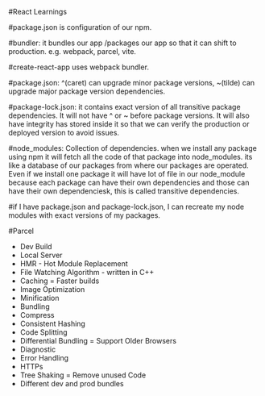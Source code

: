 #React Learnings

#package.json is configuration of our npm.

#bundler: it bundles our app /packages our app so that it can shift to production. e.g. webpack, parcel, vite.

#create-react-app uses webpack bundler.

#package.json: ^(caret) can upgrade minor package versions, ~(tilde) can upgrade major package version dependencies.

#package-lock.json: it contains exact version of all transitive package dependencies. It will not have ^ or ~ before package versions. It will also have integrity has stored inside it so that we can verify the production or deployed version to avoid issues.

#node_modules: Collection of dependencies. when we install any package using npm it will fetch all the code of that package into node_modules. its like a database of our packages from where our packages are operated. Even if we install one package it will have lot of file in our node_module because each package can have their own dependencies and those can have their own dependenciesk, this is called transitive dependencies.

#if I have package.json and package-lock.json, I can recreate my node modules with exact versions of my packages.



#Parcel
- Dev Build
- Local Server
- HMR - Hot Module Replacement
- File Watching Algorithm - written in C++
- Caching = Faster builds
- Image Optimization
- Minification
- Bundling
- Compress
- Consistent Hashing
- Code Splitting
- Differential Bundling = Support Older Browsers
- Diagnostic
- Error Handling
- HTTPs
- Tree Shaking = Remove unused Code
- Different dev and prod bundles